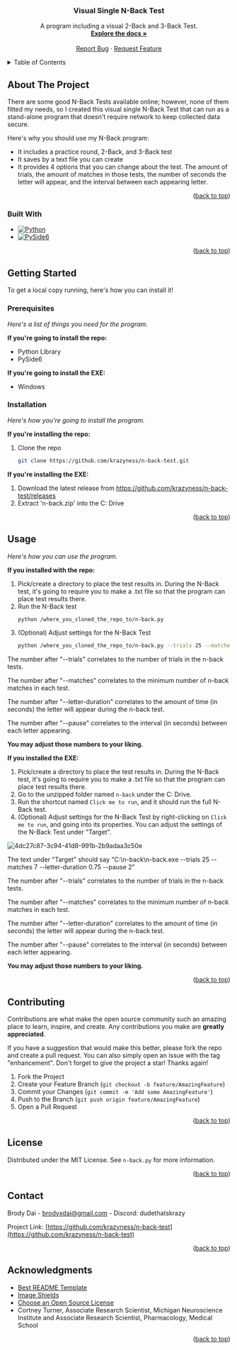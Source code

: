 <!-- Improved compatibility of back to top link: See: https://github.com/othneildrew/Best-README-Template/pull/73 -->
<a name="readme-top"></a>

<!--[![Contributors][contributors-shield]][contributors-url]
[![Issues][issues-shield]][issues-url]
[![MIT License][license-shield]][license-url]-->



<h3 align="center">Visual Single N-Back Test</h3>

  <p align="center">
    A program including a visual 2-Back and 3-Back Test.
    <br />
    <a href="https://github.com/krazyness/n-back-test"><strong>Explore the docs »</strong></a>
    <br />
    <br />
    <a href="https://github.com/krazyness/n-back-test/issues">Report Bug</a>
    ·
    <a href="https://github.com/krazyness/n-back-test/issues">Request Feature</a>
  </p>
</div>



<!-- TABLE OF CONTENTS -->
<details>
  <summary>Table of Contents</summary>
  <ol>
    <li>
      <a href="#about-the-project">About The Project</a>
      <ul>
        <li><a href="#built-with">Built With</a></li>
      </ul>
    </li>
    <li>
      <a href="#getting-started">Getting Started</a>
      <ul>
        <li><a href="#prerequisites">Prerequisites</a></li>
        <li><a href="#installation">Installation</a></li>
      </ul>
    </li>
    <li><a href="#usage">Usage</a></li>
    <li><a href="#contributing">Contributing</a></li>
    <li><a href="#license">License</a></li>
    <li><a href="#contact">Contact</a></li>
    <li><a href="#acknowledgments">Acknowledgments</a></li>
  </ol>
</details>



<!-- ABOUT THE PROJECT -->
## About The Project

There are some good N-Back Tests available online; however, none of them fitted my needs, so I created this visual single N-Back Test that can run as a
stand-alone program that doesn't require network to keep collected data secure.

Here's why you should use my N-Back program:
* It includes a practice round, 2-Back, and 3-Back test
* It saves by a text file you can create
* It provides 4 options that you can change about the test. The amount of trials, the amount of matches in those tests, the number of seconds the
letter will appear, and the interval between each appearing letter. 

<p align="right">(<a href="#readme-top">back to top</a>)</p>



### Built With

* [![Python][Python.com]][Python-url]
* [![PySide6][PySide6.com]][PySide6-url]

<p align="right">(<a href="#readme-top">back to top</a>)</p>



<!-- GETTING STARTED -->
## Getting Started

To get a local copy running, here's how you can install it!

### Prerequisites

_Here's a list of things you need for the program._

**If you're going to install the repo:**
* Python Library
* PySide6

**If you're going to install the EXE:**
* Windows

### Installation

_Here's how you're going to install the program._

**If you're installing the repo:**
1. Clone the repo
   ```sh
   git clone https://github.com/krazyness/n-back-test.git
   ```

**If you're installing the EXE:**
1. Download the latest release from https://github.com/krazyness/n-back-test/releases
2. Extract 'n-back.zip' into the C: Drive

<p align="right">(<a href="#readme-top">back to top</a>)</p>


<!-- USAGE EXAMPLES -->
## Usage

_Here's how you can use the program._

**If you installed with the repo:**
1. Pick/create a directory to place the test results in. During the N-Back test, it's going to require you to make a .txt file so that the
program can place test results there.
2. Run the N-Back test
   ```sh
   python /where_you_cloned_the_repo_to/n-back.py
   ```
3. (Optional) Adjust settings for the N-Back Test
   ```sh
   python /where_you_cloned_the_repo_to/n-back.py --trials 25 --matches 7 --letter-duration 0.75 --pause 2
   ``` 
The number after "--trials" correlates to the number of trials in the n-back tests.

The number after "--matches" correlates to the minimum number of n-back matches in each test.

The number after "--letter-duration" correlates to the amount of time (in seconds) the letter will appear during the n-back test.

The number after "--pause" correlates to the interval (in seconds) between each letter appearing.

**You may adjust those numbers to your liking.**


**If you installed the EXE:**
1. Pick/create a directory to place the test results in. During the N-Back test, it's going to require you to make a .txt file so that the
program can place test results there.
2. Go to the unzipped folder named `n-back` under the C: Drive.
3. Run the shortcut named `Click me to run`, and it should run the full N-Back test.
4. (Optional) Adjust settings for the N-Back Test by right-clicking on `Click me to run`, and going into its properties. You can adjust the
settings of the N-Back Test under "Target".

![4dc27c87-3c94-41d8-991b-2b9adaa3c50e](https://github.com/krazyness/n-back-test/assets/138156236/f0b3989d-f91e-4422-91e7-514ff4819582)

The text under "Target" should say "C:\n-back\n-back.exe --trials 25 --matches 7 --letter-duration 0.75 --pause 2"

The number after "--trials" correlates to the number of trials in the n-back tests.

The number after "--matches" correlates to the minimum number of n-back matches in each test.

The number after "--letter-duration" correlates to the amount of time (in seconds) the letter will appear during the n-back test.

The number after "--pause" correlates to the interval (in seconds) between each letter appearing.

**You may adjust those numbers to your liking.**

<p align="right">(<a href="#readme-top">back to top</a>)</p>



<!-- CONTRIBUTING -->
## Contributing

Contributions are what make the open source community such an amazing place to learn, inspire, and create. Any contributions you make are **greatly appreciated**.

If you have a suggestion that would make this better, please fork the repo and create a pull request. You can also simply open an issue with the tag "enhancement".
Don't forget to give the project a star! Thanks again!

1. Fork the Project
2. Create your Feature Branch (`git checkout -b feature/AmazingFeature`)
3. Commit your Changes (`git commit -m 'Add some AmazingFeature'`)
4. Push to the Branch (`git push origin feature/AmazingFeature`)
5. Open a Pull Request

<p align="right">(<a href="#readme-top">back to top</a>)</p>



<!-- LICENSE -->
## License

Distributed under the MIT License. See `n-back.py` for more information.

<p align="right">(<a href="#readme-top">back to top</a>)</p>



<!-- CONTACT -->
## Contact

Brody Dai - brodyxdai@gmail.com - Discord: dudethatskrazy

Project Link: [https://github.com/krazyness/n-back-test](https://github.com/krazyness/n-back-test)

<p align="right">(<a href="#readme-top">back to top</a>)</p>



<!-- ACKNOWLEDGMENTS -->
## Acknowledgments

* [Best README Template](https://github.com/othneildrew/Best-README-Template)
* [Image Shields](https://shields.io/)
* [Choose an Open Source License](https://choosealicense.com/)
* Cortney Turner, Associate Research Scientist, Michigan Neuroscience Institute and Associate Research Scientist, Pharmacology, Medical School

<p align="right">(<a href="#readme-top">back to top</a>)</p>



<!-- MARKDOWN LINKS & IMAGES -->
<!-- https://www.markdownguide.org/basic-syntax/#reference-style-links -->
<!--[contributors-shield]: https://img.shields.io/github/contributors/krazyness/n-back-test.svg?style=for-the-badge
[contributors-url]: https://github.com/krazyness/n-back-test/graphs/contributors
[issues-shield]: https://img.shields.io/github/issues/krazyness/n-back-test.svg?style=for-the-badge
[issues-url]: https://github.com/krazyness/n-back-test/issues
[license-shield]: https://img.shields.io/github/license/krazyness/n-back-test.svg?style=for-the-badge
[license-url]: https://github.com/krazyness/n-back-test/blob/master/n-back.py-->
[Python.com]: https://img.shields.io/badge/Python-yellow?style=for-the-badge&logo=python&color=ffde50
[Python-url]: https://www.python.org/
[PySide6.com]: https://img.shields.io/badge/PySide6-green?style=for-the-badge&logo=qt&color=89e093
[PySide6-url]: https://pypi.org/project/PySide6/
